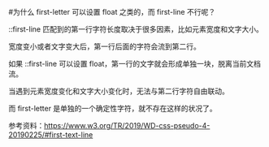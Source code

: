 #为什么 first-letter 可以设置 float 之类的，而 first-line 不行呢？

::first-line 匹配到的第一行字符长度取决于很多因素，比如元素宽度和文字大小。

宽度变小或者文字变大后，第一行后面的字符会流到第二行。

如果 ::first-line 可以设置 float，第一行的文字就会形成单独一块，脱离当前文档流。

当遇到元素宽度变化和文字大小变化时，无法与第二行字符自由联动。

而 first-letter 是单独的一个确定性字符，就不存在这样的状况了。



参考资料：https://www.w3.org/TR/2019/WD-css-pseudo-4-20190225/#first-text-line

